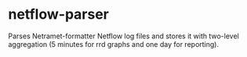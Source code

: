 netflow-parser
==============

Parses Netramet-formatter Netflow log files and stores it with two-level 
aggregation (5 minutes for rrd graphs and one day for reporting).
